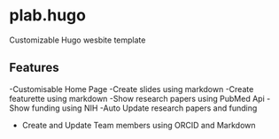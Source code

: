 # plab.hugo
Customizable Hugo wesbite template

## Features

-Customisable Home Page
-Create slides using markdown
-Create featurette using markdown
-Show research papers using PubMed Api
-Show funding using NIH
-Auto Update research papers and funding 
- Create and Update Team members using ORCID and Markdown


